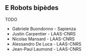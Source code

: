 ## E Robots bipèdes

TODO

- Gabriele Buondonno - Sapienza
- Justin Carpentier - LAAS-CNRS
- Nicolas Mansard - LAAS-CNRS
- Alessandro De Luca - LAAS-CNRS
- Jean-Paul Laumond - LAAS-CNRS
